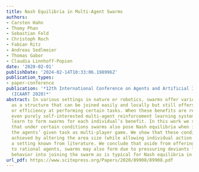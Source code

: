 ```yaml
---
title: Nash Equilibria in Multi-Agent Swarms
authors:
- Carsten Hahn
- Thomy Phan
- Sebastian Feld
- Christoph Roch
- Fabian Ritz
- Andreas Sedlmeier
- Thomas Gabor
- Claudia Linnhoff-Popien
date: '2020-02-01'
publishDate: '2024-02-14T10:33:06.198996Z'
publication_types:
- paper-conference
publication: '*12th International Conference on Agents and Artificial Intelligence
  (ICAART 2020)*'
abstract: In various settings in nature or robotics, swarms offer various benefits
  as a structure that can be joined easily and locally but still offers more resilience
  or efficiency at performing certain tasks. When these benefits are rewarded accordingly,
  even purely self-interested multi-agent reinforcement learning systems will thus
  learn to form swarms for each individual’s benefit. In this work we show, however,
  that under certain conditions swarms also pose Nash equilibria when interpreting
  the agents’ given task as multi-player game. We show that these conditions can be
  achieved by altering the area size (while allowing individual action choices) in
  a setting known from literature. We conclude that aside from offering valuable benefits
  to rational agents, swarms may also form due to pressuring deviants from swarming
  behavior into joining the swarm as is typical for Nash equilibria in social dilemmas.
url_pdf: https://www.scitepress.org/Papers/2020/89908/89908.pdf
---
```

